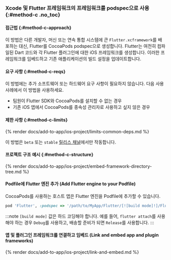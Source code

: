 ### Xcode 및 Flutter 프레임워크의 프레임워크를 podspec으로 사용 {:#method-c .no_toc}

#### 접근법 {:#method-c-approach}

이 방법은 다른 개발자, 머신 또는 연속 통합 시스템에 큰 `Flutter.xcframework`를 배포하는 대신, 
Flutter를 CocoaPods podspec으로 생성합니다. 
Flutter는 여전히 컴파일된 Dart 코드와 각 Flutter 플러그인에 대한 iOS 프레임워크를 생성합니다. 
이러한 프레임워크를 임베드하고 기존 애플리케이션의 빌드 설정을 업데이트합니다.

#### 요구 사항 {:#method-c-reqs}

이 방법에는 추가 소프트웨어 또는 하드웨어 요구 사항이 필요하지 않습니다. 
다음 사용 사례에서 이 방법을 사용하세요.

* 팀원이 Flutter SDK와 CocoaPods를 설치할 수 없는 경우
* 기존 iOS 앱에서 CocoaPods를 종속성 관리자로 사용하고 싶지 않은 경우

#### 제한 사항 {:#method-c-limits}

{% render docs/add-to-app/ios-project/limits-common-deps.md %}

이 방법은 `beta` 또는 `stable` [릴리스 채널][release channels]에서만 작동합니다.

[release channels]: /release/upgrade#switching-flutter-channels

#### 프로젝트 구조 예시 {:#method-c-structure}

{% render docs/add-to-app/ios-project/embed-framework-directory-tree.md %}

#### Podfile에 Flutter 엔진 추가 (Add Flutter engine to your Podfile)

CocoaPods를 사용하는 호스트 앱은 Flutter 엔진을 Podfile에 추가할 수 있습니다.

```ruby title="MyApp/Podfile"
pod 'Flutter', :podspec => '/path/to/MyApp/Flutter/[![build mode]!]/Flutter.podspec'
```

:::note
`[build mode]` 값은 하드 코딩해야 합니다. 
예를 들어, `flutter attach`를 사용해야 하는 경우 `Debug`를 사용하고, 
배송할 준비가 되면 `Release`를 사용합니다.
:::

#### 앱 및 플러그인 프레임워크를 연결하고 임베드 (Link and embed app and plugin frameworks)

{% render docs/add-to-app/ios-project/link-and-embed.md %}
